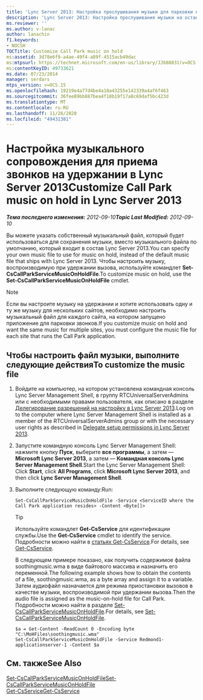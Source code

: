 ```yaml
---
title: 'Lync Server 2013: Настройка прослушивания музыки для парковки на удержании'
description: 'Lync Server 2013: Настройка прослушивания музыки на остановке звонка на удержании.'
ms.reviewer: ''
ms.author: v-lanac
author: lanachin
f1.keywords:
- NOCSH
TOCTitle: Customize Call Park music on hold
ms:assetid: 3d78e6f9-a4ae-49f4-a89f-4515acb49dac
ms:mtpsurl: https://technet.microsoft.com/en-us/library/JJ688031(v=OCS.15)
ms:contentKeyID: 49733621
ms.date: 07/23/2014
manager: serdars
mtps_version: v=OCS.15
ms.openlocfilehash: 19219e4a77d4be4a18a43255e142339a4af6f463
ms.sourcegitcommit: 36fee89bb887bea4f18b19f17a8c69daf5bc423d
ms.translationtype: MT
ms.contentlocale: ru-RU
ms.lasthandoff: 11/26/2020
ms.locfileid: "49431381"
---
```

# <a name="customize-call-park-music-on-hold-in-lync-server-2013"></a><span data-ttu-id="79c78-103">Настройка музыкального сопровождения для приема звонков на удержании в Lync Server 2013</span><span class="sxs-lookup"><span data-stu-id="79c78-103">Customize Call Park music on hold in Lync Server 2013</span></span>

<div data-xmlns="http://www.w3.org/1999/xhtml">

<div class="topic" data-xmlns="http://www.w3.org/1999/xhtml" data-msxsl="urn:schemas-microsoft-com:xslt" data-cs="https://msdn.microsoft.com/">

<div data-asp="https://msdn2.microsoft.com/asp">



</div>

<div id="mainSection">

<div id="mainBody"><span data-ttu-id="79c78-104">

<span> </span></span><span class="sxs-lookup"><span data-stu-id="79c78-104">

<span> </span></span></span>

<span data-ttu-id="79c78-105">_**Тема последнего изменения:** 2012-09-10_</span><span class="sxs-lookup"><span data-stu-id="79c78-105">_**Topic Last Modified:** 2012-09-10_</span></span>

<span data-ttu-id="79c78-106">Вы можете указать собственный музыкальный файл, который будет использоваться для сохранения музыки, вместо музыкального файла по умолчанию, который входит в состав Lync Server 2013.</span><span class="sxs-lookup"><span data-stu-id="79c78-106">You can specify your own music file to use for music on hold, instead of the default music file that ships with Lync Server 2013.</span></span> <span data-ttu-id="79c78-107">Чтобы настроить музыку, воспроизводимую при удержании вызова, используйте командлет **Set-CsCallParkServiceMusicOnHoldFile**.</span><span class="sxs-lookup"><span data-stu-id="79c78-107">To customize music on hold, use the **Set-CsCallParkServiceMusicOnHoldFile** cmdlet.</span></span>

<div>


> [!NOTE]  
> <span data-ttu-id="79c78-108">Если вы настроите музыку на удержании и хотите использовать одну и ту же музыку для нескольких сайтов, необходимо настроить музыкальный файл для каждого сайта, на котором запущено приложение для парковки звонков.</span><span class="sxs-lookup"><span data-stu-id="79c78-108">If you customize music on hold and want the same music for multiple sites, you must configure the music file for each site that runs the Call Park application.</span></span>



</div>

<div>

## <a name="to-customize-the-music-file"></a><span data-ttu-id="79c78-109">Чтобы настроить файл музыки, выполните следующие действия</span><span class="sxs-lookup"><span data-stu-id="79c78-109">To customize the music file</span></span>

1.  <span data-ttu-id="79c78-110">Войдите на компьютер, на котором установлена командная консоль Lync Server Management Shell, в группу RTCUniversalServerAdmins или с необходимыми правами пользователя, как описано в разделе [Делегирование разрешений на настройку в Lync Server 2013](lync-server-2013-delegate-setup-permissions.md).</span><span class="sxs-lookup"><span data-stu-id="79c78-110">Log on to the computer where Lync Server Management Shell is installed as a member of the RTCUniversalServerAdmins group or with the necessary user rights as described in [Delegate setup permissions in Lync Server 2013](lync-server-2013-delegate-setup-permissions.md).</span></span>

2.  <span data-ttu-id="79c78-111">Запустите командную консоль Lync Server Management Shell: нажмите кнопку **Пуск**, выберите **все программы**, а затем — **Microsoft Lync Server 2013**, а затем — **Командная консоль Lync Server Management Shell**.</span><span class="sxs-lookup"><span data-stu-id="79c78-111">Start the Lync Server Management Shell: Click **Start**, click **All Programs**, click **Microsoft Lync Server 2013**, and then click **Lync Server Management Shell**.</span></span>

3.  <span data-ttu-id="79c78-112">Выполните следующую команду:</span><span class="sxs-lookup"><span data-stu-id="79c78-112">Run:</span></span>
    
        Set-CsCallParkServiceMusicOnHoldFile -Service <ServiceID where the Call Park application resides> -Content <Byte[]>
    
    <div>
    

    > [!TIP]  
    > <span data-ttu-id="79c78-113">Используйте командлет <STRONG>Get-CsService</STRONG> для идентификации службы.</span><span class="sxs-lookup"><span data-stu-id="79c78-113">Use the <STRONG>Get-CsService</STRONG> cmdlet to identify the service.</span></span> <span data-ttu-id="79c78-114">Подробности можно найти в <A href="https://docs.microsoft.com/powershell/module/skype/Get-CsService">статьях Get-CsService</A>.</span><span class="sxs-lookup"><span data-stu-id="79c78-114">For details, see <A href="https://docs.microsoft.com/powershell/module/skype/Get-CsService">Get-CsService</A>.</span></span>

    
    </div>
    
    <span data-ttu-id="79c78-115">В следующем примере показано, как получить содержимое файла soothingmusic.wma в виде байтового массива и назначить его переменной.</span><span class="sxs-lookup"><span data-stu-id="79c78-115">The following example shows how to obtain the contents of a file, soothingmusic.wma, as a byte array and assign it to a variable.</span></span> <span data-ttu-id="79c78-116">Затем аудиофайл назначается для режима приостановки вызовов в качестве музыки, воспроизводимой при удержании вызова.</span><span class="sxs-lookup"><span data-stu-id="79c78-116">Then the audio file is assigned as the music-on-hold file for Call Park.</span></span> <span data-ttu-id="79c78-117">Подробности можно найти в разделе [Set-CsCallParkServiceMusicOnHoldFile](https://docs.microsoft.com/powershell/module/skype/Set-CsCallParkServiceMusicOnHoldFile).</span><span class="sxs-lookup"><span data-stu-id="79c78-117">For details, see [Set-CsCallParkServiceMusicOnHoldFile](https://docs.microsoft.com/powershell/module/skype/Set-CsCallParkServiceMusicOnHoldFile).</span></span>
    
        $a = Get-Content -ReadCount 0 -Encoding byte "C:\MoHFiles\soothingmusic.wma"
        Set-CsCallParkServiceMusicOnHoldFile -Service Redmond1-applicationserver-1 -Content $a

</div>

<div>

## <a name="see-also"></a><span data-ttu-id="79c78-118">См. также</span><span class="sxs-lookup"><span data-stu-id="79c78-118">See Also</span></span>


[<span data-ttu-id="79c78-119">Set-CsCallParkServiceMusicOnHoldFile</span><span class="sxs-lookup"><span data-stu-id="79c78-119">Set-CsCallParkServiceMusicOnHoldFile</span></span>](https://docs.microsoft.com/powershell/module/skype/Set-CsCallParkServiceMusicOnHoldFile)  
[<span data-ttu-id="79c78-120">Get-CsService</span><span class="sxs-lookup"><span data-stu-id="79c78-120">Get-CsService</span></span>](https://docs.microsoft.com/powershell/module/skype/Get-CsService)  
  

<span data-ttu-id="79c78-121"></div>

</div>

<span> </span>

</div>

</div>

</span><span class="sxs-lookup"><span data-stu-id="79c78-121"></div>

</div>

<span> </span>

</div>

</div>

</span></span></div>

